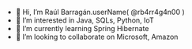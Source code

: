 - 👋 Hi, I’m Raúl Barragán.userName( @rb4rr4g4n00 ) 
- 👀 I’m interested in Java, SQLs, Python, IoT
- 🌱 I’m currently learning Spring Hibernate
- 💞️ I’m looking to collaborate on Microsoft, Amazon

